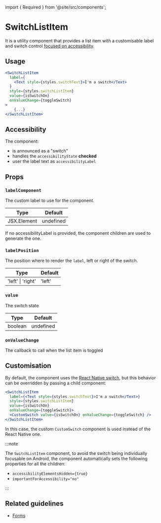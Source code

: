 import { Required } from '@site/src/components';

# SwitchListItem

It is a utility component that provides a list item with a customisable label and switch control [focused on accessibility](#accessibility).

## Usage

```jsx
<SwitchListItem
  label={
    <Text style={styles.switchText}>I'm a switch</Text>
  }
  style={styles.switchListItem}
  value={isSwitchOn}
  onValueChange={toggleSwitch}
>
    {...}
</SwitchListItem>
```

## Accessibility

The component:

- is announced as a "switch"
- handles the `accessibilityState` **checked**
- user the label text as `accessibilityLabel`

## Props

### <Required /> `labelComponent`

The custom label to use for the component.

| Type        | Default   |
| ----------- | --------- |
| JSX.Element | undefined |

If no accessibilityLabel is provided, the component children are used to generate the one.

### `labelPosition`

The position where to render the `label`, left or right of the switch.

| Type              | Default |
| ----------------- | ------- |
| 'left' \| 'right' | 'left'  |

### <Required /> `value`

The switch state

| Type    | Default   |
| ------- | --------- |
| boolean | undefined |

### `onValueChange`

The callback to call when the list item is toggled

## Customisation

By default, the component uses the [React Native switch](https://reactnative.dev/docs/switch), but this behavior can be overridden by passing a child component:

```jsx
<SwitchListItem
  label={<Text style={styles.switchText}>I'm a switch</Text>}
  style={styles.switchListItem}
  value={isSwitchOn}
  onValueChange={toggleSwitch}>
  <CustomSwitch value={isSwitchOn} onValueChange={toggleSwitch} />
</SwitchListItem>
```

In this case, the custom `CustomSwitch` component is used instead of the React Native one.

:::note

The `SwitchListItem` component, to avoid the switch being individually focusable on Android, the component automatically sets the following properties for all the children:

- `accessibilityElementsHidden={true}`
- `importantForAccessibility="no"`

:::

## Related guidelines

- [Forms](../guidelines/forms)
